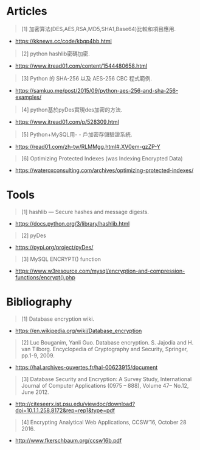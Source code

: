 # Articles #
> [1] 加密算法(DES,AES,RSA,MD5,SHA1,Base64)比較和項目應用.
- https://kknews.cc/code/kbqp4bb.html
> [2] python hashlib密碼加密.
- https://www.itread01.com/content/1544480658.html
> [3] Python 的 SHA-256 以及 AES-256 CBC 程式範例.
- https://samkuo.me/post/2015/09/python-aes-256-and-sha-256-examples/
> [4] python基於pyDes實現des加密的方法.
- https://www.itread01.com/p/528309.html
> [5] Python+MySQL用- - 戶加密存儲驗證系統.
- https://read01.com/zh-tw/RLMMgg.html#.XV0em-gzZP-Y
> [6] Optimizing Protected Indexes (was Indexing Encrypted Data)
- https://wateroxconsulting.com/archives/optimizing-protected-indexes/

# Tools #
> [1] hashlib — Secure hashes and message digests.
- https://docs.python.org/3/library/hashlib.html
> [2] pyDes
- https://pypi.org/project/pyDes/
> [3] MySQL ENCRYPT() function
- https://www.w3resource.com/mysql/encryption-and-compression-functions/encrypt().php

# Bibliography #
> [1] Database encryption wiki.
- https://en.wikipedia.org/wiki/Database_encryption

> [2] Luc Bouganim, Yanli Guo. Database encryption. S. Jajodia and H. van Tilborg. Encyclopedia of Cryptography and Security, Springer, pp.1-9, 2009.
- https://hal.archives-ouvertes.fr/hal-00623915/document

> [3] Database Security and Encryption: A Survey Study, International Journal of Computer Applications (0975 – 888), Volume 47– No.12, June 2012.
- http://citeseerx.ist.psu.edu/viewdoc/download?doi=10.1.1.258.8172&rep=rep1&type=pdf

> [4] Encrypting Analytical Web Applications, CCSW’16, October 28 2016.
- http://www.fkerschbaum.org/ccsw16b.pdf
